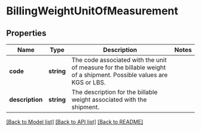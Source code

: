# BillingWeightUnitOfMeasurement

## Properties
Name | Type | Description | Notes
------------ | ------------- | ------------- | -------------
**code** | **string** | The code associated with the unit of measure for the billable weight of a shipment. Possible values are KGS or LBS. | 
**description** | **string** | The description for the billable weight associated with the shipment. | 

[[Back to Model list]](../../README.md#documentation-for-models) [[Back to API list]](../../README.md#documentation-for-api-endpoints) [[Back to README]](../../README.md)

